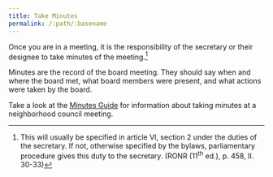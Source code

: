 ```yaml
---
title: Take Minutes
permalink: /:path/:basename
---
```


Once you are
in a meeting,
it is the responsibility
of the secretary
or their designee
to take minutes
of the meeting.[^bylawssecretaryminutes]

Minutes are the record
of the board meeting.
They should say
when and where the board met,
what board members were present,
and what actions were taken
by the board.

Take a look
at the [Minutes Guide](/minutes)
for information
about taking minutes
at a neighborhood council meeting.

[^bylawssecretaryminutes]:
    This will usually
    be specified
    in article VI, section 2
    under the duties
    of the secretary.
    If not, otherwise specified
    by the bylaws,
    parliamentary procedure
    gives this duty
    to the secretary.
    (RONR (11<sup>th</sup> ed.), p. 458, II. 30-33)

